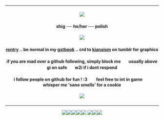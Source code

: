 ***

<h5 align="center">
<img src="https://64.media.tumblr.com/ce9ed24e6321a2e6b1a76f515b2e2ce8/62b1ff3c81ee6a21-c7/s400x600/df9f3e98a4f73bc3265766d9f0c3b3caf614ca26.pnj"/>
</h5>  

<h4 align="center">
shig ── he/her ── polish
</h4> 
<h5 align="center">
<img src="https://64.media.tumblr.com/83e64ca9b82c726a13418fc7e33f2ecc/62b1ff3c81ee6a21-b7/s640x960/a4dfbcc2ed10fbac816b686932c987edee951212.gifv"/>
</h5>  
<h4 align="center">

[rentry](https://rentry.co/rmkshig) .. be normal in my [gstbook](https://bemyguest.123guestbook.com/) .. crd to [kianaism](https://www.tumblr.com/kianaism/736706092205277184/furina-graphics?source=share) on tumblr for graphics 
</h4> 
<h4 align="center">

if you are mad over a github following, simply block meㅤㅤusually above gi on safeㅤㅤw2i if i dont respond
</h4> 
<h4 align="center">

i follow people on github for fun ! :3ㅤㅤ feel free to int in gameㅤㅤ whisper me 'sano smells' for a cookie
</h4> 
<h5 align="center">
<img src="https://64.media.tumblr.com/c537725480c79aa443fe84cd77e50556/62b1ff3c81ee6a21-3c/s400x600/9c3306dd91ff60384ade76267c42e756c6a09d0f.pnj"/>
</h5>  

***
<p align ="center">
<img src="https://external-media.spacehey.net/media/sJtfXyZngNj7jF_Rp4mV2jCmmn2wptj_UaSJJkDIhYO0=/https://i.postimg.cc/VLDyS4sp/96514967.jpg"/><img src="https://y2k.neocities.org/stamps/tumblr_inline_pbk6zbvnsb1vjkfs0_540.png"/><img src="https://y2k.neocities.org/stamps/my_memory_sucks_by_renatalmar.png"/><img src="https://external-media.spacehey.net/media/sBf_WuCdpYu3tWd8uGNiNF-vomFdmUYUjyeyTcoQaG4Y=/https://media.discordapp.net/attachments/988467825452670996/988470269180014632/11.gif"/><img src="https://autism.crd.co/assets/images/gallery05/12d0e126.png?v=3c802980"/>
<img src="https://64.media.tumblr.com/d119023c93b5ccf0cb43b15ca0f0d4df/tumblr_pxdvwo0Ie21xbgu08o3_100.png" /><img src="https://supplies.ju.mp/assets/images/gallery02/f784e20f_original.gif?v=9163b103" /><img src="https://supplies.ju.mp/assets/images/gallery01/f3384d1e.png?v=9163b103" />
</p>
